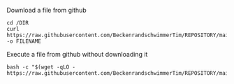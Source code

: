 Download a file from github
```
cd /DIR
curl https://raw.githubusercontent.com/BeckenrandschwimmerTim/REPOSITORY/main/FILENAME -o FILENAME
```
Execute a file from github without downloading it
```
bash -c "$(wget -qLO - https://raw.githubusercontent.com/BeckenrandschwimmerTim/REPOSITORY/main/FILENAME)"
```
